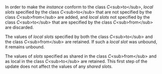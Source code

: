  

In order to make the *instance* conform to the class *C*&#60;sub&#62;to&#60;/sub&#62;, *local slots* specified by the class *C*&#60;sub&#62;to&#60;/sub&#62; that are not specified by the class *C*&#60;sub&#62;from&#60;/sub&#62; are added, and *local slots* not specified by the class *C*&#60;sub&#62;to&#60;/sub&#62; that are specified by the class *C*&#60;sub&#62;from&#60;/sub&#62; are discarded. 

The values of *local slots* specified by both the class *C*&#60;sub&#62;to&#60;/sub&#62; and the class *C*&#60;sub&#62;from&#60;/sub&#62; are retained. If such a *local slot* was unbound, it remains unbound. 

The values of *slots* specified as shared in the class *C*&#60;sub&#62;from&#60;/sub&#62; and as local in the class *C*&#60;sub&#62;to&#60;/sub&#62; are retained. This first step of the update does not affect the values of any *shared slots*. 

